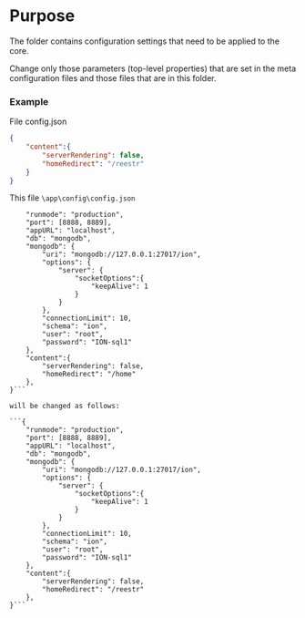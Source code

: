 # Purpose

The folder contains configuration settings that need to be applied to the core.

Change only those parameters (top-level properties) that are set in the meta configuration files and those files that are in this folder.

### Example

File config.json

``` JSON
{
    "content":{
        "serverRendering": false,
        "homeRedirect": "/reestr"
    }
}
```

This file `\app\config\config.json`

```{
    "runmode": "production",
    "port": [8888, 8889],
    "appURL": "localhost",
    "db": "mongodb",
    "mongodb": {
        "uri": "mongodb://127.0.0.1:27017/ion",
        "options": {
            "server": {
                "socketOptions":{
                    "keepAlive": 1
                }
            }
        },
        "connectionLimit": 10,
        "schema": "ion",
        "user": "root",
        "password": "ION-sql1"
    },
    "content":{
        "serverRendering": false,
        "homeRedirect": "/home"
    },
}```

will be changed as follows:

```{
    "runmode": "production",
    "port": [8888, 8889],
    "appURL": "localhost",
    "db": "mongodb",
    "mongodb": {
        "uri": "mongodb://127.0.0.1:27017/ion",
        "options": {
            "server": {
                "socketOptions":{
                    "keepAlive": 1
                }
            }
        },
        "connectionLimit": 10,
        "schema": "ion",
        "user": "root",
        "password": "ION-sql1"
    },
    "content":{
        "serverRendering": false,
        "homeRedirect": "/reestr"
    },
}```